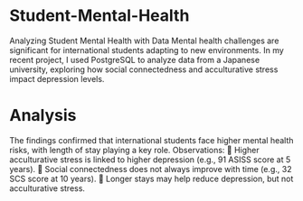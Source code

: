 # Student-Mental-Health
 Analyzing Student Mental Health with Data
Mental health challenges are significant for international students adapting to new environments. In my recent project, I used PostgreSQL to analyze data from a Japanese university, exploring how social connectedness and acculturative stress impact depression levels.
# Analysis
The findings confirmed that international students face higher mental health risks, with length of stay playing a key role.
Observations:
 📌 Higher acculturative stress is linked to higher depression (e.g., 91 ASISS score at 5 years).
 📌 Social connectedness does not always improve with time (e.g., 32 SCS score at 10 years).
 📌 Longer stays may help reduce depression, but not acculturative stress.
